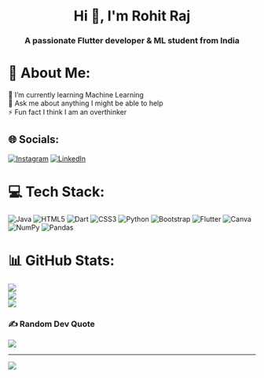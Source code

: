 <h1 align="center">Hi 👋, I'm Rohit Raj</h1>
<h3 align="center">A passionate Flutter developer & ML student from India</h3>

# 💫 About Me:
🌱 I’m currently learning Machine Learning<br>💬 Ask me about anything I might be able to help<br>⚡ Fun fact I think I am an overthinker


## 🌐 Socials:
[![Instagram](https://img.shields.io/badge/Instagram-%23E4405F.svg?logo=Instagram&logoColor=white)](https://instagram.com/rohit10.ig) [![LinkedIn](https://img.shields.io/badge/LinkedIn-%230077B5.svg?logo=linkedin&logoColor=white)](https://linkedin.com/in/irohitraj) 

# 💻 Tech Stack:
![Java](https://img.shields.io/badge/java-%23ED8B00.svg?style=for-the-badge&logo=java&logoColor=white) ![HTML5](https://img.shields.io/badge/html5-%23E34F26.svg?style=for-the-badge&logo=html5&logoColor=white) ![Dart](https://img.shields.io/badge/dart-%230175C2.svg?style=for-the-badge&logo=dart&logoColor=white) ![CSS3](https://img.shields.io/badge/css3-%231572B6.svg?style=for-the-badge&logo=css3&logoColor=white) ![Python](https://img.shields.io/badge/python-3670A0?style=for-the-badge&logo=python&logoColor=ffdd54) ![Bootstrap](https://img.shields.io/badge/bootstrap-%23563D7C.svg?style=for-the-badge&logo=bootstrap&logoColor=white) ![Flutter](https://img.shields.io/badge/Flutter-%2302569B.svg?style=for-the-badge&logo=Flutter&logoColor=white) ![Canva](https://img.shields.io/badge/Canva-%2300C4CC.svg?style=for-the-badge&logo=Canva&logoColor=white) ![NumPy](https://img.shields.io/badge/numpy-%23013243.svg?style=for-the-badge&logo=numpy&logoColor=white) ![Pandas](https://img.shields.io/badge/pandas-%23150458.svg?style=for-the-badge&logo=pandas&logoColor=white)


# 📊 GitHub Stats:
![](https://github-readme-stats.vercel.app/api?username=Rohit10gt&theme=dark&hide_border=false&include_all_commits=false&count_private=true)<br/>
![](https://github-readme-streak-stats.herokuapp.com/?user=Rohit10gt&theme=dark&hide_border=false)<br/>
![](https://github-readme-stats.vercel.app/api/top-langs/?username=Rohit10gt&theme=dark&hide_border=false&include_all_commits=false&count_private=true&layout=compact)

### ✍️ Random Dev Quote
![](https://quotes-github-readme.vercel.app/api?type=horizontal&theme=radical)

---
[![](https://visitcount.itsvg.in/api?id=Rohit10gt&icon=0&color=0)](https://visitcount.itsvg.in)

<!-- Proudly created with GPRM ( https://gprm.itsvg.in ) -->
